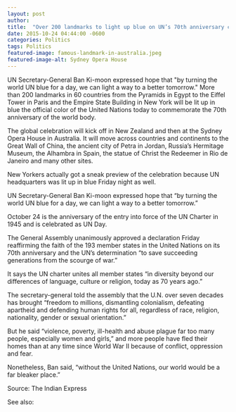 ```yaml
---
layout: post
author: 
title:  "Over 200 landmarks to light up blue on UN’s 70th anniversary coinciding with another sequel to 9/11"
date: 2015-10-24 04:44:00 -0600
categories: Politics
tags: Politics
featured-image: famous-landmark-in-australia.jpeg
featured-image-alt: Sydney Opera House 
---
```

UN Secretary-General Ban Ki-moon expressed hope that "by turning the world UN blue for a day, we can light a way to a better tomorrow."
More than 200 landmarks in 60 countries from the Pyramids in Egypt to the Eiffel Tower in Paris and the Empire State Building in New York will be lit up in blue the official color of the United Nations today to commemorate the 70th anniversary of the world body.

The global celebration will kick off in New Zealand and then at the Sydney Opera House in Australia. It will move across countries and continents to the Great Wall of China, the ancient city of Petra in Jordan, Russia’s Hermitage Museum, the Alhambra in Spain, the statue of Christ the Redeemer in Rio de Janeiro and many other sites.

New Yorkers actually got a sneak preview of the celebration because UN headquarters was lit up in blue Friday night as well.

UN Secretary-General Ban Ki-moon expressed hope that “by turning the world UN blue for a day, we can light a way to a better tomorrow.”

October 24 is the anniversary of the entry into force of the UN Charter in 1945 and is celebrated as UN Day.

The General Assembly unanimously approved a declaration Friday reaffirming the faith of the 193 member states in the United Nations on its 70th anniversary and the UN’s determination “to save succeeding generations from the scourge of war.”

It says the UN charter unites all member states “in diversity beyond our differences of language, culture or religion, today as 70 years ago.”

The secretary-general told the assembly that the U.N. over seven decades has brought “freedom to millions, dismantling colonialism, defeating apartheid and defending human rights for all, regardless of race, religion, nationality, gender or sexual orientation.”

But he said “violence, poverty, ill-health and abuse plague far too many people, especially women and girls,” and more people have fled their homes than at any time since World War II because of conflict, oppression and fear.

Nonetheless, Ban said, “without the United Nations, our world would be a far bleaker place.”

Source: The Indian Express

See also: 
<a href="http://thenewworldpost.com/politics/2022/02/22/9-11-sequence.html" data-iframely-url></a>
